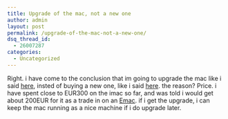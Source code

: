 ```yaml
---
title: Upgrade of the mac, not a new one
author: admin
layout: post
permalink: /upgrade-of-the-mac-not-a-new-one/
dsq_thread_id:
  - 26007287
categories:
  - Uncategorized
---
```

Right. i have come to the conclusion that im going to upgrade the mac like i said [here][1], insted of buying a new one, like i said [here][2]. the reason? Price. i have spent close to EUR300 on the imac so far, and was told i would get about 200EUR for it as a trade in on an [Emac][3]. if i get the upgrade, i can keep the mac running as a nice machine if i do upgrade later.

 [1]: http://blog.lotas-smartman.net/archives/001200.php#001200
 [2]: http://blog.lotas-smartman.net/archives/001204.php#001204
 [3]: http://www.apple.com/emac/